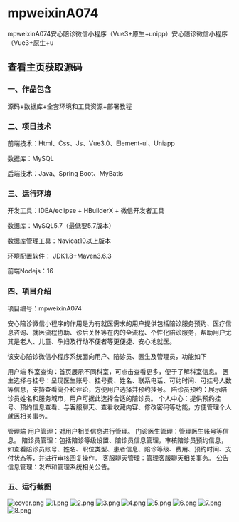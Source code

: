 # mpweixinA074
mpweixinA074安心陪诊微信小程序（Vue3+原生+unipp）安心陪诊微信小程序（Vue3+原生+u 
## 查看主页获取源码


### 一、作品包含

源码+数据库+全套环境和工具资源+部署教程

### 二、项目技术

前端技术：Html、Css、Js、Vue3.0、Element-ui、Uniapp

数据库：MySQL

后端技术：Java、Spring Boot、MyBatis

  

### 三、运行环境

开发工具：IDEA/eclipse + HBuilderX + 微信开发者工具

数据库：MySQL5.7（最低要5.7版本）

数据库管理工具：Navicat10以上版本

环境配置软件： JDK1.8+Maven3.6.3

前端Nodejs：16


### 四、项目介绍
项目编号：mpweixinA074

安心陪诊微信小程序的作用是为有就医需求的用户提供包括陪诊服务预约、医疗信息咨询、就医流程协助、诊后关怀等在内的全流程、个性化陪诊服务，帮助用户尤其是老人、儿童、孕妇及行动不便者等更便捷、安心地就医。


该安心陪诊微信小程序系统面向用户、陪诊员、医生及管理员，功能如下

用户端
科室查询：首页展示不同科室，可点击查看更多，便于了解科室信息。
医生选择与挂号：呈现医生账号、挂号费、姓名、联系电话、可约时间、可挂号人数等信息，支持查看简介和评论，方便用户选择并预约挂号。
陪诊员预约：展示陪诊员姓名和服务城市，用户可据此选择合适的陪诊员。
个人中心：提供预约挂号、预约信息查看、与客服聊天、查看收藏内容、修改密码等功能，方便管理个人就医相关事务。

管理端
用户管理：对用户相关信息进行管理。
门诊医生管理：管理医生账号等信息。
陪诊员管理：包括陪诊等级设置、陪诊员信息管理，审核陪诊员预约信息，如查看陪诊员账号、姓名、职位类型、患者信息、陪诊等级、费用、预约时间、支付状态等，并进行审核回复操作。
客服聊天管理：管理客服聊天相关事务。
公告信息管理：发布和管理系统相关公告。

### 五、运行截图

![cover.png](./cover.png)
![1.png](./1.png)
![2.png](./2.png)
![3.png](./3.png)
![4.png](./4.png)
![5.png](./5.png)
![6.png](./6.png)
![7.png](./7.png)
![8.png](./8.png)





  
